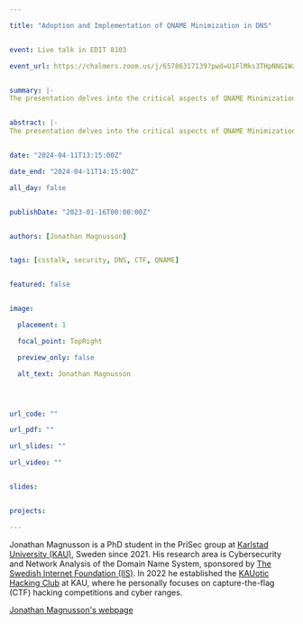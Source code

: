 ```yaml
---

title: "Adoption and Implementation of QNAME Minimization in DNS"


event: Live talk in EDIT 8103

event_url: https://chalmers.zoom.us/j/65786317139?pwd=U1FlMks3THpNNG1WaFRJNkJxQXdBQT09


summary: |-
The presentation delves into the critical aspects of QNAME Minimization within the DNS, presenting an in-depth analysis through two key studies. The first segment, "Adoption of QNAME Minimization," presents the main takeaways from "A Second Look at QNAME Minimization" (PAM, 2023). This study provides insights into how QNAME Minimization has been embraced across different platforms and its implications for privacy and performance in DNS lookups. The second segment, "Implementation of QNAME Minimization," introduces new research on fingerprinting DNS resolvers by leveraging the query patterns emerging from QNAME Minimization. This study, currently under submission, aims to shed light on the plethora of implementation approaches to minimizing queries and how these differences can be used to fingerprint resolver software and versions. Through these studies, the presentation aims to foster a deeper understanding of DNS resolver dynamics, highlighting the importance of QNAME Minimization in bolstering DNS privacy.


abstract: |-
The presentation delves into the critical aspects of QNAME Minimization within the DNS, presenting an in-depth analysis through two key studies. The first segment, "Adoption of QNAME Minimization," presents the main takeaways from "A Second Look at QNAME Minimization" (PAM, 2023). This study provides insights into how QNAME Minimization has been embraced across different platforms and its implications for privacy and performance in DNS lookups. The second segment, "Implementation of QNAME Minimization," introduces new research on fingerprinting DNS resolvers by leveraging the query patterns emerging from QNAME Minimization. This study, currently under submission, aims to shed light on the plethora of implementation approaches to minimizing queries and how these differences can be used to fingerprint resolver software and versions. Through these studies, the presentation aims to foster a deeper understanding of DNS resolver dynamics, highlighting the importance of QNAME Minimization in bolstering DNS privacy.


date: "2024-04-11T13:15:00Z"

date_end: "2024-04-11T14:15:00Z"

all_day: false


publishDate: "2023-01-16T00:00:00Z"


authors: [Jonathan Magnusson]


tags: [csstalk, security, DNS, CTF, QNAME]


featured: false


image:

  placement: 1

  focal_point: TopRight

  preview_only: false

  alt_text: Jonathan Magnusson




url_code: ""

url_pdf: ""

url_slides: ""

url_video: ""


slides:


projects:

---
```




Jonathan Magnusson is a PhD student in the PriSec group at [Karlstad University (KAU)](https://www.kau.se/cs), Sweden since 2021. 
His research area is Cybersecurity and Network Analysis of the Domain Name System, sponsored by [The Swedish Internet Foundation (IIS)](https://internetstiftelsen.se/). In 2022 he established the [KAUotic Hacking Club](https://www.kauotic.se/) at KAU, where he personally focuses on capture-the-flag (CTF) hacking competitions and cyber ranges. 

[Jonathan Magnusson's webpage](https://www.jonathanmagnusson.com/about/) 
